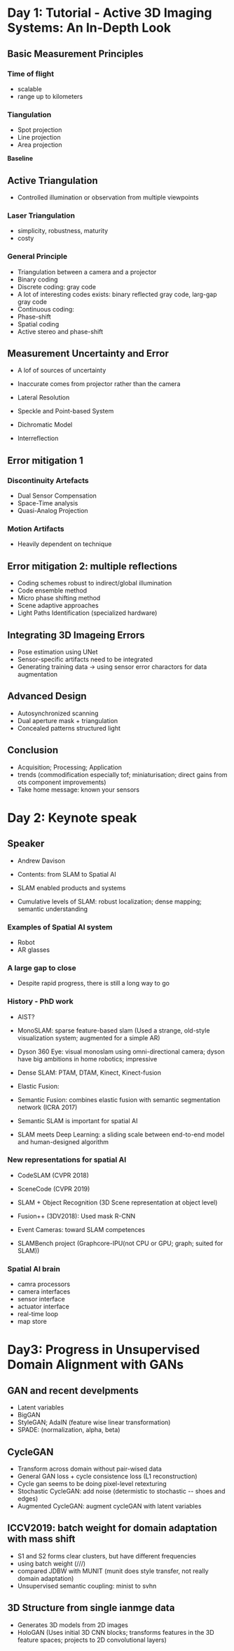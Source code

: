 # Day 1: Tutorial - Active 3D Imaging Systems: An In-Depth Look

## Basic Measurement Principles
### Time of flight
- scalable
- range up to kilometers

### Tiangulation
- Spot projection
- Line projection
- Area projection

**Baseline**

## Active Triangulation
- Controlled illumination or observation from multiple viewpoints

### Laser Triangulation
- simplicity, robustness, maturity
- costy

### General Principle
- Triangulation between a camera and a projector
- Binary coding
- Discrete coding: gray code
- A lot of interesting codes exists: binary reflected gray code, larg-gap gray code
- Continuous coding: 
- Phase-shift
- Spatial coding
- Active stereo and phase-shift

## Measurement Uncertainty and Error
- A lof of sources of uncertainty
- Inaccurate comes from projector rather than the camera

- Lateral Resolution
- Speckle and Point-based System
- Dichromatic Model

- Interreflection

## Error mitigation 1 
### Discontinuity Artefacts
- Dual Sensor Compensation
- Space-Time analysis
- Quasi-Analog Projection

### Motion Artifacts
- Heavily dependent on technique

## Error mitigation 2: multiple reflections
- Coding schemes robust to indirect/global illumination
- Code ensemble method
- Micro phase shifting method
- Scene adaptive approaches
- Light Paths Identification (specialized hardware)

## Integrating 3D Imageing Errors
- Pose estimation using UNet
- Sensor-specific artifacts need to be integrated
- Generating training data -> using sensor error charactors for data augmentation

## Advanced Design
- Autosynchronized scanning
- Dual aperture mask + triangulation
- Concealed patterns structured light

## Conclusion
- Acquisition; Processing; Application
- trends (commodification especially tof; miniaturisation; direct gains from ots component improvements)
- Take home message: known your sensors


# Day 2: Keynote speak
## Speaker
- Andrew Davison
- Contents: from SLAM to Spatial AI


- SLAM enabled products and systems
- Cumulative levels of SLAM: robust localization; dense mapping; semantic understanding

### Examples of Spatial AI system
- Robot
- AR glasses

### A large gap to close
- Despite rapid progress, there is still a long way to go

### History - PhD work
- AIST?
- MonoSLAM: sparse feature-based slam (Used a strange, old-style visualization system; augmented for a simple AR)
- Dyson 360 Eye: visual monoslam using omni-directional camera; dyson have big ambitions in home robotics; impressive 
- Dense SLAM: PTAM, DTAM, Kinect, Kinect-fusion
- Elastic Fusion: 
- Semantic Fusion: combines elastic fusion with semantic segmentation network (ICRA 2017)
- Semantic SLAM is important for spatial AI

- SLAM meets Deep Learning: a sliding scale between end-to-end model and human-designed algorithm

### New representations for spatial AI
- CodeSLAM (CVPR 2018)
- SceneCode (CVPR 2019)

- SLAM + Object Recognition (3D Scene representation at object level)
- Fusion++ (3DV2018): Used mask R-CNN
- Event Cameras: toward SLAM competences

- SLAMBench project (Graphcore-IPU(not CPU or GPU; graph; suited for SLAM))


### Spatial AI brain
- camra processors
- camera interfaces
- sensor interface
- actuator interface
- real-time loop
- map store

# Day3: Progress in Unsupervised Domain Alignment with GANs

## GAN and recent develpments
- Latent variables 
- BigGAN
- StyleGAN; AdaIN (feature wise linear transformation)
- SPADE: (normalization, alpha, beta)


## CycleGAN
- Transform across domain without pair-wised data
- General GAN loss + cycle consistence loss (L1 reconstruction)
- Cycle gan seems to be doing pixel-level retexturing
- Stochastic CycleGAN: add noise (determistic to stochastic -- shoes and edges)
- Augmented CycleGAN: augment cycleGAN with latent variables

## ICCV2019: batch weight for domain adaptation with mass shift
- S1 and S2 forms clear clusters, but have different frequencies
- using batch weight (///)
- compared JDBW with MUNIT (munit does style transfer, not really domain adaptation)
- Unsupervised semantic coupling: minist to svhn

## 3D Structure from single ianmge data
- Generates 3D models from 2D images
- HoloGAN (Uses initial 3D CNN blocks; transforms features in the 3D feature spaces; projects to 2D convolutional layers)










